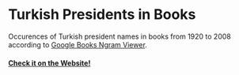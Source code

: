 # Turkish Presidents in Books

Occurences of Turkish president names in books from 1920 to 2008 according to [Google Books Ngram Viewer](https://books.google.com/ngrams).

#### [Check it on the Website!](http://kerembozdas.com/turkish-presidents)
